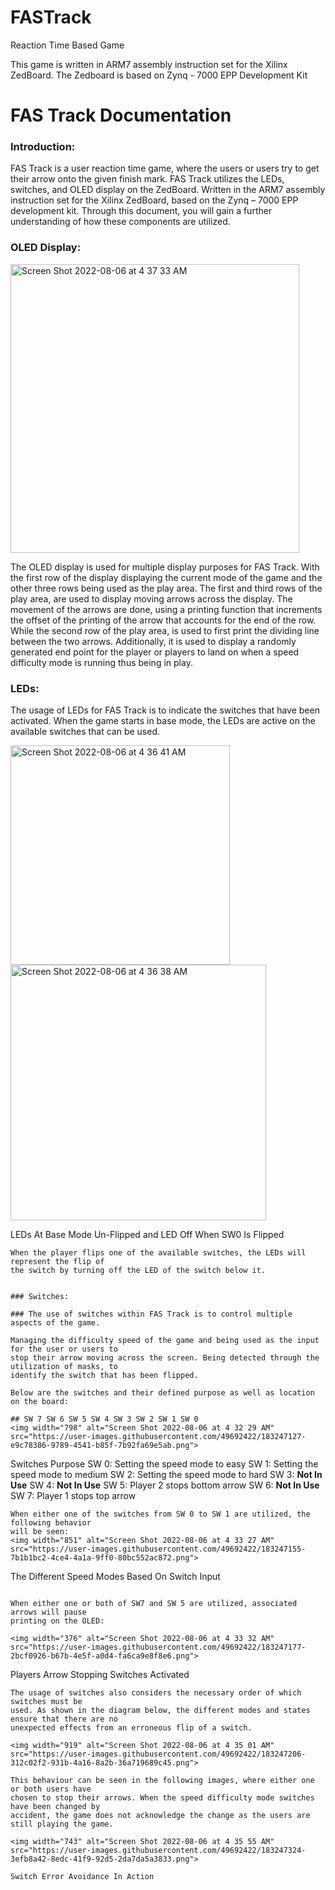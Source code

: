 # FASTrack
Reaction Time Based Game

This game is written in ARM7 assembly instruction set for the Xilinx ZedBoard.
The Zedboard is based on Zynq - 7000 EPP Development Kit

# FAS Track Documentation

### Introduction:

FAS Track is a user reaction time game, where the users or users try to get their arrow
onto the given finish mark. FAS Track utilizes the LEDs, switches, and OLED display on the
ZedBoard. Written in the ARM7 assembly instruction set for the Xilinx ZedBoard, based on the
Zynq – 7000 EPP development kit. Through this document, you will gain a further
understanding of how these components are utilized.

### OLED Display:

<img width="462" alt="Screen Shot 2022-08-06 at 4 37 33 AM" src="https://user-images.githubusercontent.com/49692422/183247280-caf6a53f-916a-4f33-9732-d59335e5eafa.png">

The OLED display is used for multiple display purposes for FAS Track. With the first row
of the display displaying the current mode of the game and the other three rows being used as
the play area. The first and third rows of the play area, are used to display moving arrows
across the display. The movement of the arrows are done, using a printing function that
increments the offset of the printing of the arrow that accounts for the end of the row. While
the second row of the play area, is used to first print the dividing line between the two arrows.
Additionally, it is used to display a randomly generated end point for the player or players to
land on when a speed difficulty mode is running thus being in play.

### LEDs:

The usage of LEDs for FAS Track is to indicate the switches that have been activated.
When the game starts in base mode, the LEDs are active on the available switches that can be
used.

<img width="351" alt="Screen Shot 2022-08-06 at 4 36 41 AM" src="https://user-images.githubusercontent.com/49692422/183247256-ca4d3044-20f7-4e95-aa2b-8f1b203b0596.png">
<img width="409" alt="Screen Shot 2022-08-06 at 4 36 38 AM" src="https://user-images.githubusercontent.com/49692422/183247260-a088cc13-d338-4781-96e7-1c2a981aab66.png">

LEDs At Base Mode Un-Flipped and LED Off When SW0 Is Flipped
```
When the player flips one of the available switches, the LEDs will represent the flip of
the switch by turning off the LED of the switch below it.


### Switches:

### The use of switches within FAS Track is to control multiple aspects of the game.

Managing the difficulty speed of the game and being used as the input for the user or users to
stop their arrow moving across the screen. Being detected through the utilization of masks, to
identify the switch that has been flipped.

Below are the switches and their defined purpose as well as location on the board:

## SW 7 SW 6 SW 5 SW 4 SW 3 SW 2 SW 1 SW 0
<img width="798" alt="Screen Shot 2022-08-06 at 4 32 29 AM" src="https://user-images.githubusercontent.com/49692422/183247127-e9c78386-9789-4541-b85f-7b92fa69e5ab.png">

```
Switches Purpose
SW 0: Setting the speed mode to easy
SW 1: Setting the speed mode to medium
SW 2: Setting the speed mode to hard
SW 3: **Not In Use**
SW 4: **Not In Use**
SW 5: Player 2 stops bottom arrow
SW 6: **Not In Use**
SW 7: Player 1 stops top arrow
```
When either one of the switches from SW 0 to SW 1 are utilized, the following behavior
will be seen:
<img width="851" alt="Screen Shot 2022-08-06 at 4 33 27 AM" src="https://user-images.githubusercontent.com/49692422/183247155-7b1b1bc2-4ce4-4a1a-9ff0-80bc552ac872.png">

```
The Different Speed Modes Based On Switch Input
```

When either one or both of SW7 and SW 5 are utilized, associated arrows will pause
printing on the OLED:

<img width="376" alt="Screen Shot 2022-08-06 at 4 33 32 AM" src="https://user-images.githubusercontent.com/49692422/183247177-2bcf0926-b67b-4e5f-a0d4-fa6ca9e8f8e6.png">

```
Players Arrow Stopping Switches Activated
```
The usage of switches also considers the necessary order of which switches must be
used. As shown in the diagram below, the different modes and states ensure that there are no
unexpected effects from an erroneous flip of a switch.

<img width="919" alt="Screen Shot 2022-08-06 at 4 35 01 AM" src="https://user-images.githubusercontent.com/49692422/183247206-312c02f2-931b-4a16-8a2b-36a719689c45.png">

This behaviour can be seen in the following images, where either one or both users have
chosen to stop their arrows. When the speed difficulty mode switches have been changed by
accident, the game does not acknowledge the change as the users are still playing the game.

<img width="743" alt="Screen Shot 2022-08-06 at 4 35 55 AM" src="https://user-images.githubusercontent.com/49692422/183247324-3efb8a42-8edc-41f9-92d5-2da7da5a3833.png">

Switch Error Avoidance In Action
```

